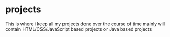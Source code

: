 # projects
This is where i keep all my projects done over the course of time
mainly will contain HTML/CSS/JavaScript based projects or Java based projects
